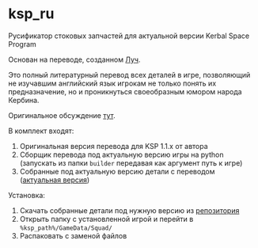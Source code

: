 # ksp_ru
Русификатор стоковых запчастей для актуальной версии Kerbal Space Program

Основан на переводе, созданном [Луч](http://spacedock.ru/user/%D0%9B%D1%83%D1%87/).

Это полный литературный перевод всех деталей в игре, позволяющий не изучавшим английский язык игрокам не только понять их предназначение, но и проникнуться своеобразным юмором народа Кербина. 

Оригинальное обсуждение [тут](http://spacedock.ru/ksp/news/5366-rusifikator-vseh-stokovyh-detaley-ksp-11h.html).

В комплект входят:

1. Оригинальная версия перевода для KSP 1.1.х от автора
2. Сборщик перевода под актуальную версию игры на python (запускать из папки `builder` передавая как аргумент путь к игре)
3. Собранные под актуальную версию детали с переводом ([актуальная версия](https://github.com/byaka/ksp_ru/releases/latest))

Установка:

1. Скачать собранные детали под нужную версию из [репозитория](https://github.com/byaka/ksp_ru/releases)
2. Открыть папку с установленной игрой и перейти в `%ksp_path%/GameData/Squad/`
3. Распаковать с заменой файлов
